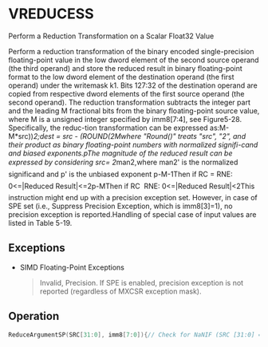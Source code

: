 # VREDUCESS

Perform a Reduction Transformation on a Scalar Float32 Value

Perform a reduction transformation of the binary encoded single-precision floating-point value in the low dword element of the second source operand (the third operand) and store the reduced result in binary floating-point format to the low dword element of the destination operand (the first operand) under the writemask k1.
Bits 127:32 of the destination operand are copied from respective dword elements of the first source operand (the second operand).
The reduction transformation subtracts the integer part and the leading M fractional bits from the binary floating-point source value, where M is a unsigned integer specified by imm8[7:4], see Figure5-28.
Specifically, the reduc-tion transformation can be expressed as:M-M*src))*2;dest = src - (ROUND(2Mwhere "Round()" treats "src", "2", and their product as binary floating-point numbers with normalized signifi-cand and biased exponents.pThe magnitude of the reduced result can be expressed by considering src= 2*man2,where man2' is the normalized significand and p' is the unbiased exponent p-M-1Then if RC = RNE: 0<=|Reduced Result|<=2p-MThen if RC   RNE: 0<=|Reduced Result|<2This instruction might end up with a precision exception set.
However, in case of SPE set (i.e., Suppress Precision Exception, which is imm8[3]=1), no precision exception is reported.Handling of special case of input values are listed in Table 5-19.

## Exceptions

- SIMD Floating-Point Exceptions
  > Invalid, Precision.
  > If SPE is enabled, precision exception is not 
  > reported (regardless of MXCSR exception mask).

## Operation

```C
ReduceArgumentSP(SRC[31:0], imm8[7:0]){// Check for NaNIF (SRC [31:0] = NAN) THENRETURN (Convert SRC[31:0] to QNaN); FIM := imm8[7:4]; // Number of fraction bits of the normalized significand to be subtractedRC := imm8[1:0];// Round Control for ROUND() operationRC source := imm[2];SPE := imm[3];// Suppress Precision Exception-MMM  *{ROUND(2*SRC[31:0], SPE, RC_source, RC)}; // ROUND() treats SRC and 2as standard binary FP valuesTMP[31:0] := 2TMP[31:0] := SRC[31:0] - TMP[31:0]; // subtraction under the same RC,SPE controlsVREDUCESS IF k1[0] or *no writemask*THENDEST[31:0] := ReduceArgumentSP(SRC2[31:0], imm8[7:0])ELSE IF *merging-masking*; merging-maskingTHEN *DEST[31:0] remains unchanged*ELSE ; zeroing-maskingTHEN DEST[31:0] = 0FI;FI;DEST[127:32] := SRC1[127:32]DEST[MAXVL-1:128] := 0Intel C/C++ Compiler Intrinsic EquivalentVREDUCESS __m128 _mm_mask_reduce_ss( __m128 a, __m128 b, int imm, int sae)VREDUCESS __m128 _mm_mask_reduce_ss(__m128 s, __mmask16 k, __m128 a, __m128 b, int imm, int sae)VREDUCESS __m128 _mm_maskz_reduce_ss(__mmask16 k, __m128 a, __m128 b, int imm, int sae)
```
